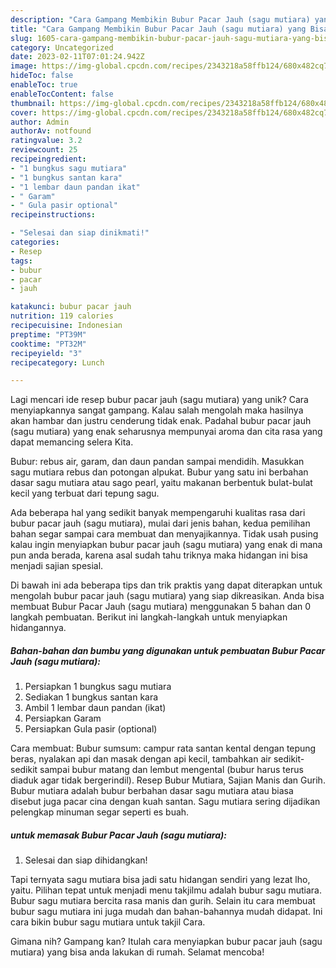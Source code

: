 ```yaml
---
description: "Cara Gampang Membikin Bubur Pacar Jauh (sagu mutiara) yang Bisa Manjain Lidah"
title: "Cara Gampang Membikin Bubur Pacar Jauh (sagu mutiara) yang Bisa Manjain Lidah"
slug: 1605-cara-gampang-membikin-bubur-pacar-jauh-sagu-mutiara-yang-bisa-manjain-lidah
category: Uncategorized
date: 2023-02-11T07:01:24.942Z
image: https://img-global.cpcdn.com/recipes/2343218a58ffb124/680x482cq70/bubur-pacar-jauh-sagu-mutiara-foto-resep-utama.jpg
hideToc: false
enableToc: true
enableTocContent: false
thumbnail: https://img-global.cpcdn.com/recipes/2343218a58ffb124/680x482cq70/bubur-pacar-jauh-sagu-mutiara-foto-resep-utama.jpg
cover: https://img-global.cpcdn.com/recipes/2343218a58ffb124/680x482cq70/bubur-pacar-jauh-sagu-mutiara-foto-resep-utama.jpg
author: Admin
authorAv: notfound
ratingvalue: 3.2
reviewcount: 25
recipeingredient:
- "1 bungkus sagu mutiara"
- "1 bungkus santan kara"
- "1 lembar daun pandan ikat"
- " Garam"
- " Gula pasir optional"
recipeinstructions:

- "Selesai dan siap dinikmati!"
categories:
- Resep
tags:
- bubur
- pacar
- jauh

katakunci: bubur pacar jauh 
nutrition: 119 calories
recipecuisine: Indonesian
preptime: "PT39M"
cooktime: "PT32M"
recipeyield: "3"
recipecategory: Lunch

---
```





Lagi mencari ide resep bubur pacar jauh (sagu mutiara) yang unik? Cara menyiapkannya sangat gampang. Kalau salah mengolah maka hasilnya akan hambar dan justru cenderung tidak enak. Padahal bubur pacar jauh (sagu mutiara) yang enak seharusnya mempunyai aroma dan cita rasa yang dapat memancing selera Kita.





Bubur: rebus air, garam, dan daun pandan sampai mendidih. Masukkan sagu mutiara rebus dan potongan alpukat. Bubur yang satu ini berbahan dasar sagu mutiara atau sago pearl, yaitu makanan berbentuk bulat-bulat kecil yang terbuat dari tepung sagu.

Ada beberapa hal yang sedikit banyak mempengaruhi kualitas rasa dari bubur pacar jauh (sagu mutiara), mulai dari jenis bahan, kedua pemilihan bahan segar sampai cara membuat dan menyajikannya. Tidak usah pusing kalau ingin menyiapkan bubur pacar jauh (sagu mutiara) yang enak di mana pun anda berada, karena asal sudah tahu triknya maka hidangan ini bisa menjadi sajian spesial.






Di bawah ini ada beberapa tips dan trik praktis yang dapat diterapkan untuk mengolah bubur pacar jauh (sagu mutiara) yang siap dikreasikan. Anda bisa membuat Bubur Pacar Jauh (sagu mutiara) menggunakan 5 bahan dan 0 langkah pembuatan. Berikut ini langkah-langkah untuk menyiapkan hidangannya.

<!--inarticleads1-->

##### Bahan-bahan dan bumbu yang digunakan untuk pembuatan Bubur Pacar Jauh (sagu mutiara):

1. Persiapkan 1 bungkus sagu mutiara
1. Sediakan 1 bungkus santan kara
1. Ambil 1 lembar daun pandan (ikat)
1. Persiapkan  Garam
1. Persiapkan  Gula pasir (optional)


Cara membuat: Bubur sumsum: campur rata santan kental dengan tepung beras, nyalakan api dan masak dengan api kecil, tambahkan air sedikit-sedikit sampai bubur matang dan lembut mengental (bubur harus terus diaduk agar tidak bergerindil). Resep Bubur Mutiara, Sajian Manis dan Gurih. Bubur mutiara adalah bubur berbahan dasar sagu mutiara atau biasa disebut juga pacar cina dengan kuah santan. Sagu mutiara sering dijadikan pelengkap minuman segar seperti es buah. 

<!--inarticleads2-->

#####  untuk memasak Bubur Pacar Jauh (sagu mutiara):


1. Selesai dan siap dihidangkan!

Tapi ternyata sagu mutiara bisa jadi satu hidangan sendiri yang lezat lho, yaitu. Pilihan tepat untuk menjadi menu takjilmu adalah bubur sagu mutiara. Bubur sagu mutiara bercita rasa manis dan gurih. Selain itu cara membuat bubur sagu mutiara ini juga mudah dan bahan-bahannya mudah didapat. Ini cara bikin bubur sagu mutiara untuk takjil Cara. 

Gimana nih? Gampang kan? Itulah cara menyiapkan bubur pacar jauh (sagu mutiara) yang bisa anda lakukan di rumah. Selamat mencoba!
